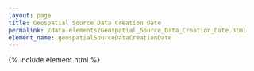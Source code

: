 ```yaml
---
layout: page
title: Geospatial Source Data Creation Date
permalink: /data-elements/Geospatial_Source_Data_Creation_Date.html
element_name: geospatialSourceDataCreationDate
---
```

{% include element.html %}